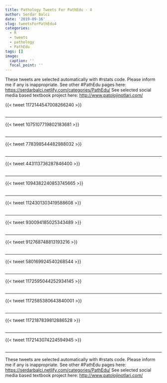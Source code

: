 ```yaml
---
title: Pathology Tweets For PathEdu - 4
author: Serdar Balci
date: '2019-09-16'
slug: tweetsForPathEdu4
categories:
  - R
  - tweets
  - pathology
  - PathEdu
tags: []
image:
  caption: ''
  focal_point: ''
---
```



These tweets are selected automatically with #rstats code. Please inform me if any is inappropriate.
See other #PathEdu pages here: https://serdarbalci.netlify.com/categories/PathEdu/ 
See selected social media based textbook project here: http://www.patolojinotlari.com/

{{< tweet 1172144547008266240 >}}
<br>
<br>
<hr>
{{< tweet 1075107719802183681 >}}
<br>
<br>
<hr>
{{< tweet 778398544482988032 >}}
<br>
<br>
<hr>
{{< tweet 443113736287846400 >}}
<br>
<br>
<hr>
{{< tweet 1094382240853745665 >}}
<br>
<br>
<hr>
{{< tweet 1124301303419588608 >}}
<br>
<br>
<hr>
{{< tweet 930094185025343489 >}}
<br>
<br>
<hr>
{{< tweet 912768748813193216 >}}
<br>
<br>
<hr>
{{< tweet 580169924540268544 >}}
<br>
<br>
<hr>
{{< tweet 1172595044252934145 >}}
<br>
<br>
<hr>
{{< tweet 1172585380643840001 >}}
<br>
<br>
<hr>
{{< tweet 1172187839812886528 >}}
<br>
<br>
<hr>
{{< tweet 1172143074224594945 >}}
<br>
<br>
<hr>


These tweets are selected automatically with #rstats code. Please inform me if any is inappropriate.
See other #PathEdu pages here: https://serdarbalci.netlify.com/categories/PathEdu/ 
See selected social media based textbook project here: http://www.patolojinotlari.com/
